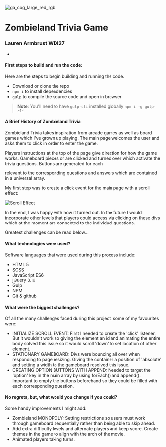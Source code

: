 ![ga_cog_large_red_rgb](https://cloud.githubusercontent.com/assets/40461/8183776/469f976e-1432-11e5-8199-6ac91363302b.png)

# Zombieland Trivia Game


### Lauren Armbrust WDI27
-

#### First steps to build and run the code:

Here are the steps to begin building and running the code.

- Download or clone the repo
- `npm i` to install dependencies
- `gulp` to compile the source code and open in browser

> **Note**: You'll need to have `gulp-cli` installed globally
> `npm i -g gulp-cli`


#### A Brief History of Zombieland Trivia

Zombieland Trivia takes inspiration from arcade games as well as board games which I've grown up playing. The main page welcomes the user and asks them to click in order to enter the game. 

Players instructions at the top of the page give direction for how the game works. Gameboard pieces or <divs> are clicked and turned over which activate the trivia questions. Buttons are generated for each <div> relevant to the corresponding questions and answers which are contained in a universal array. 

My first step was to create a click event for the main page with a scroll effect:

![Scroll Effect](desktop/scroll.jpg)

In the end, I was happy with how it turned out. In the future I would incorporate other levels that players could access via clicking on these divs which at the moment are connected to the individual questions. 

Greatest challenges can be read below...

#### What technologies were used?

Software languages that were used during this process include:

- HTML 5
- SCSS
- JavaScript ES6
- jQuery 3.10
- Gulp
- NPM
- Git & github

#### What were the biggest challenges?

Of all the many challenges faced during this project, some of my favourites were:

- INITIALIZE SCROLL EVENT: First I needed to create the 'click' listener. But it wouldn't work so giving the element an id and animating the entire body solved this issue so it would scroll 'down' to set location of other element.
- STATIONARY GAMEBOARD: Divs were bouncing all over when responding to page resizing. Giving the container a position of 'absolute' and setting a width to the gameboard resolved this issue.
- CREATING OPTION BUTTONS WITH APPEND: Needed to target the 'option' key in the main array by using forEach() and append(). Important to empty the buttons beforehand so they could be filled with each corresponding question.
	

#### No regrets, but, what would you change if you could?

Some handy improvements I might add:

- Zombieland MONOPOLY: Setting restrictions so users must work through gameboard sequentially rather than being able to skip ahead.
- Add extra difficulty levels and alternate players and keep score. Create themes in the game to align with the arch of the movie.
- Animated players taking turns.



